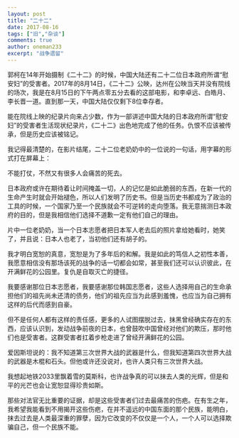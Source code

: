 ```yaml
---
layout: post
title: "二十二"
date: 2017-08-16
tags: ["旧","杂谈"]
comments: true
author: oneman233
excerpt: "战争遗留"
---
```


郭柯在14年开始摄制《二十二》的时候，中国大陆还有二十二位日本政府所谓“慰安妇”的受害者。2017年的8月14日，《二十二》公映，达州在公映当天并没有院线的场次，我是在8月15日的下午两点零五分去看的这部电影，和李卓远、白皓月、李长晋一道。直到那一天，中国大陆仅仅剩下8位幸存者。

能在院线上映的纪录片向来占少数，作为一部讲述中国大陆的日本政府所谓“慰安妇”的受害者生活现状纪录片，《二十二》出色地完成了他的任务。仇恨不应该被传承，但是历史应该被铭记。

我记得最清楚的，在影片结尾，二十二位老奶奶中的一位说的一句话，用字幕的形式打在屏幕上：

不能打仗，不然又有很多人会痛苦的死去。

日本政府或许在期待着让时间掩盖一切，人的记忆是如此脆弱的东西，在新一代的生命产生时就会开始褪色，所以人们发明了历史书。但是当历史书都成为了政治的工具的时候，一个国家乃至一个民族就会不可逆转的走向堕落。我无意揣测日本政府的目的，但是我相信他们选择不道歉一定有他们自己的理由。

片中一位老奶奶，当一个日本志愿者把日本军人老去后的照片拿给她看时，她笑了，并且说：日本人也老了，当初他们还有胡子的。

我才明白宽恕的真意，宽恕是为了多年后的和解。我是如此的笃信人之初性本善，我愿意相信没有那场该死的战争的话一切都会如常，甚至我们还可以认识彼此，在开满鲜花的公园里。复仇是自取灭亡的捷径。

我要感谢那位日本志愿者，我要感谢那位韩国志愿者，这些人选择用自己的生命承担他们的祖先尚未还清的债务，他们的祖先应当为此感到羞愧，也应当为自己拥有这样的后代而感到自豪。

但不是任何人都有这样的责任感，更多的人试图摆脱过去，抹黑曾经确实存在的东西，应该认识到，发动战争前夜的日本，也曾鼓吹中国曾经对他们的欺压，那时他们也是受害者。这群受害者扛着步枪走进了曾经开满鲜花的公园。

爱因斯坦说的：我不知道第三次世界大战的武器是什么，但我知道第四次世界大战的武器是木棍和石头。但他或许还没说对，也许人类只有三次世界大战。

我想起地铁2033里飘着雪的莫斯科，也许战争真的可以抹去人类的光辉，但是和平的光芒也会让宽恕显得珍贵如斯。

那些对法官无比重要的证据，却是这些受害者们过去最痛苦的伤疤。在有生之年，我希望我能看到不用揭开这些伤疤，在并不遥远的中国东面的那个民族，能明白，抹去过去是人类最深重的罪孽，因为它改变的不仅仅是一个人，一个人可以选择欺骗自己，但一个民族不能。